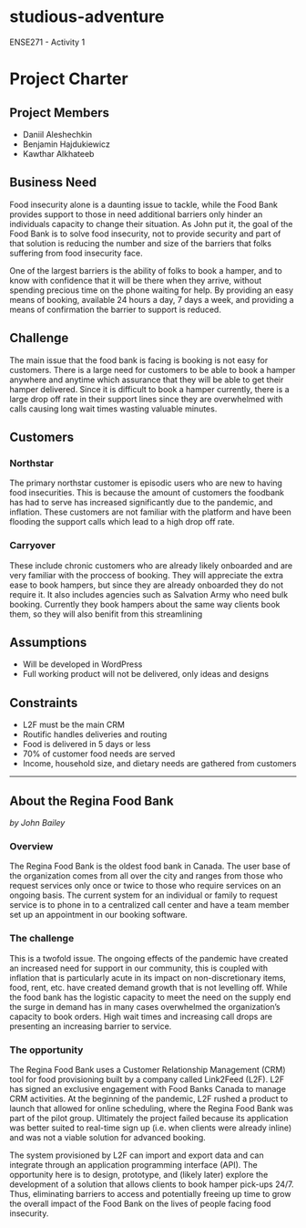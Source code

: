 # studious-adventure
ENSE271 - Activity 1
# Project Charter
## Project Members
* Daniil Aleshechkin
* Benjamin Hajdukiewicz
* Kawthar Alkhateeb
## Business Need
Food insecurity alone is a daunting issue to tackle, while the Food Bank provides support to those in need additional barriers only hinder an individuals capacity to change their situation. As John put it, the goal of the Food Bank is to solve food insecurity, not to provide security and part of that solution is reducing the number and size of the barriers that folks suffering from food insecurity face.

One of the largest barriers is the ability of folks to book a hamper, and to know with confidence that it will be there when they arrive, without spending precious time on the phone waiting for help. By providing an easy means of booking, available 24 hours a day, 7 days a week, and providing a means of confirmation the barrier to support is reduced.
## Challenge
The main issue that the food bank is facing is booking is not easy for customers. There is a large need for customers to be able to book a hamper anywhere and anytime which assurance that they will be able to get their hamper delivered. Since it is difficult to book a hamper currently, there is a large drop off rate in their support lines since they are overwhelmed with calls causing long wait times wasting valuable minutes. 

## Customers

### Northstar
The primary northstar customer is episodic users who are new to having food insecurities. This is because the amount of customers the foodbank has had to serve has increased significantly due to the pandemic, and inflation. These customers are not familiar with the platform and have been flooding the support calls which lead to a high drop off rate.
### Carryover
These include chronic customers who are already likely onboarded and are very familiar with the proccess of booking. They will appreciate the extra ease to book hampers, but since they are already onboarded they do not require it. It also includes agencies such as Salvation Army who need bulk booking. Currently they book hampers about the same way clients book them, so they will also benifit from this streamlining 
## Assumptions
* Will be developed in WordPress
* Full working product will not be delivered, only ideas and designs

## Constraints
* L2F must be the main CRM
* Routific handles deliveries and routing
* Food is delivered in 5 days or less
* 70% of customer food needs are served
* Income, household size, and dietary needs are gathered from customers
---
## About the Regina Food Bank
*by John Bailey*

### Overview
The Regina Food Bank is the oldest food bank in Canada. The user base of the organization comes from all over the city and ranges from those who request services only once or twice to those who require services on an ongoing basis. The current system for an individual or family to request service is to phone in to a centralized call center and have a team member set up an appointment in our booking software.

### The challenge

This is a twofold issue. The ongoing effects of the pandemic have created an increased need for support in our community, this is coupled with inflation that is particularly acute in its impact on non-discretionary items, food, rent, etc. have created demand growth that is not levelling off.  While the food bank has the logistic capacity to meet the need on the supply end the surge in demand has in many cases overwhelmed the organization’s capacity to book orders.  High wait times and increasing call drops are presenting an increasing barrier to service.

### The opportunity
The Regina Food Bank uses a Customer Relationship Management (CRM) tool for food provisioning built by a company called Link2Feed (L2F).  L2F has signed an exclusive engagement with Food Banks Canada to manage CRM activities. At the beginning of the pandemic, L2F rushed a product to launch that allowed for online scheduling, where the Regina Food Bank was part of the pilot group. Ultimately the project failed because its application was better suited to real-time sign up (i.e. when clients were already inline) and was not a viable solution for advanced booking.

The system provisioned by L2F can import and export data and can integrate through an application programming interface (API). The opportunity here is to design, prototype, and (likely later) explore the development of a solution that allows clients to book hamper pick-ups 24/7. Thus, eliminating barriers to access and potentially freeing up time to grow the overall impact of the Food Bank on the lives of people facing food insecurity.
